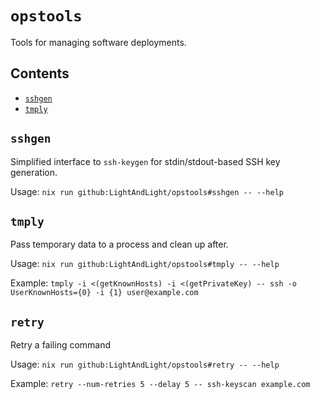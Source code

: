 # `opstools`

Tools for managing software deployments.

## Contents

* [`sshgen`](#sshgen)
* [`tmply`](#tmply)

## `sshgen`

Simplified interface to `ssh-keygen` for stdin/stdout-based SSH key generation. 

Usage: `nix run github:LightAndLight/opstools#sshgen -- --help`

## `tmply`

Pass temporary data to a process and clean up after.

Usage: `nix run github:LightAndLight/opstools#tmply -- --help`

Example: `tmply -i <(getKnownHosts) -i <(getPrivateKey) -- ssh -o UserKnownHosts={0} -i {1} user@example.com`

## `retry`

Retry a failing command

Usage: `nix run github:LightAndLight/opstools#retry -- --help`

Example: `retry --num-retries 5 --delay 5 -- ssh-keyscan example.com`

